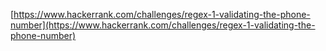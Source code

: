 [https://www.hackerrank.com/challenges/regex-1-validating-the-phone-number](https://www.hackerrank.com/challenges/regex-1-validating-the-phone-number)
